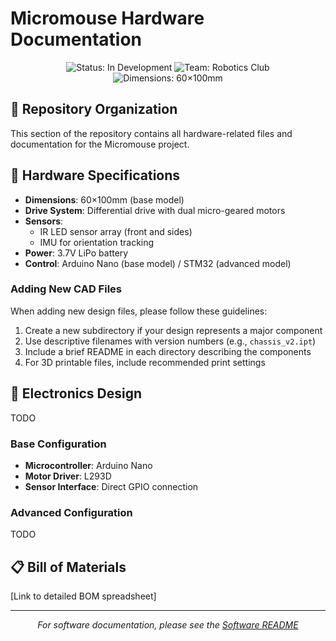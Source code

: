 # Micromouse Hardware Documentation

<div align="center">
  <img src="https://img.shields.io/badge/Status-In%20Development-yellow" alt="Status: In Development">
  <img src="https://img.shields.io/badge/Team-Robotics%20Club-blue" alt="Team: Robotics Club">
  <img src="https://img.shields.io/badge/Dimensions-60×100mm-green" alt="Dimensions: 60×100mm">
</div>

## 📁 Repository Organization

This section of the repository contains all hardware-related files and documentation for the Micromouse project.

## 🔧 Hardware Specifications

- **Dimensions**: 60×100mm (base model)
- **Drive System**: Differential drive with dual micro-geared motors
- **Sensors**:
  - IR LED sensor array (front and sides)
  - IMU for orientation tracking
- **Power**: 3.7V LiPo battery
- **Control**: Arduino Nano (base model) / STM32 (advanced model)

### Adding New CAD Files

When adding new design files, please follow these guidelines:

1. Create a new subdirectory if your design represents a major component
2. Use descriptive filenames with version numbers (e.g., `chassis_v2.ipt`)
3. Include a brief README in each directory describing the components
4. For 3D printable files, include recommended print settings

## 🔌 Electronics Design
TODO

### Base Configuration
- **Microcontroller**: Arduino Nano
- **Motor Driver**: L293D
- **Sensor Interface**: Direct GPIO connection

### Advanced Configuration
TODO

## 📋 Bill of Materials

[Link to detailed BOM spreadsheet]

---

<div align="center">
  <i>For software documentation, please see the <a href="../CodeBase/README.md">Software README</a></i>
</div>